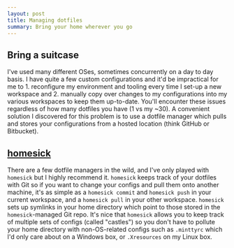 ```yaml
---
layout: post
title: Managing dotfiles
summary: Bring your home wherever you go
---
```

## Bring a suitcase
I've used many different OSes, sometimes concurrently on a day to day basis. I have quite a few custom configurations and it'd be impractical for me to 1. reconfigure my environment and tooling every time I set-up a new workspace and 2. manually copy over changes to my configurations into my various workspaces to keep them up-to-date. You'll encounter these issues regardless of how many dotfiles you have (1 vs my ~30). A convenient solution I discovered for this problem is to use a dotfile manager which pulls and stores your configurations from a hosted location (think GitHub or Bitbucket).

## [homesick](https://github.com/technicalpickles/homesick)
There are a few dotfile managers in the wild, and I've only played with `homesick` but I highly recommend it. `homesick` keeps track of your dotfiles with Git so if you want to change your configs and pull them onto another machine, it's as simple as a `homesick commit` and `homesick push` in your current workspace, and a `homesick pull` in your other workspace. `homesick` sets up symlinks in your home directory which point to those stored in the `homesick`-managed Git repo. It's nice that `homesick` allows you to keep track of multiple sets of configs (called "castles") so you don't have to pollute your home directory with non-OS-related configs such as `.minttyrc` which I'd only care about on a Windows box, or `.Xresources` on my Linux box.
